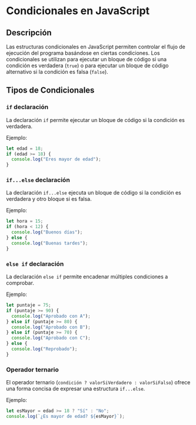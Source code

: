 # Condicionales en JavaScript

## Descripción

Las estructuras condicionales en JavaScript permiten controlar el flujo de ejecución del programa basándose en ciertas condiciones. Los condicionales se utilizan para ejecutar un bloque de código si una condición es verdadera (`true`) o para ejecutar un bloque de código alternativo si la condición es falsa (`false`).

## Tipos de Condicionales

### `if` declaración

La declaración `if` permite ejecutar un bloque de código si la condición es verdadera.

Ejemplo:

```javascript
let edad = 18;
if (edad >= 18) {
  console.log("Eres mayor de edad");
}
```

### `if...else` declaración

La declaración `if...else` ejecuta un bloque de código si la condición es verdadera y otro bloque si es falsa.

Ejemplo:

```javascript
let hora = 15;
if (hora < 12) {
  console.log("Buenos días");
} else {
  console.log("Buenas tardes");
}
```

### `else if` declaración

La declaración `else if` permite encadenar múltiples condiciones a comprobar.

Ejemplo:

```javascript
let puntaje = 75;
if (puntaje >= 90) {
  console.log("Aprobado con A");
} else if (puntaje >= 80) {
  console.log("Aprobado con B");
} else if (puntaje >= 70) {
  console.log("Aprobado con C");
} else {
  console.log("Reprobado");
}
```

### Operador ternario

El operador ternario (`condición ? valorSiVerdadero : valorSiFalso`) ofrece una forma concisa de expresar una estructura `if...else`.

Ejemplo:

```javascript
let esMayor = edad >= 18 ? "Sí" : "No";
console.log(`¿Es mayor de edad? ${esMayor}`);
```
